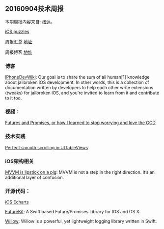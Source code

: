 
## 20160904技术周报

本期周报内容来自: [桉远](https://github.com/AnYuan)。

[iOS puzzles](https://github.com/BaiduHiDeviOS/iOS-puzzles)

周报汇总 [地址](https://github.com/BaiduHiDeviOS/iOS-Tech-Weekly)

周报博客 [地址](http://baiduhidevios.github.io/)


### 博客

[iPhoneDevWiki](http://iphonedevwiki.net/index.php/Main_Page): Our goal is to share the sum of all human[1] knowledge about jailbroken iOS development. In other words, this is a collection of documentation written by developers to help each other write extensions (tweaks) for jailbroken iOS, and you're invited to learn from it and contribute to it too.


### 视频：

[Futures and Promises, or how I learned to stop worrying and love the GCD](https://realm.io/news/altconf-michael-gray-futures-promises-gcd/)



### 技术实践

[Perfect smooth scrolling in UITableViews](https://medium.com/ios-os-x-development/perfect-smooth-scrolling-in-uitableviews-fd609d5275a5#.bea54yg1r)


### iOS架构相关

[MVVM is lipstick on a pig](https://sharpfivesoftware.com/2016/07/20/mvvm-is-lipstick-on-a-pig/): MVVM is not a step in the right direction. It’s an additional layer of confusion.



### 开源代码：

[iOS Echarts](https://github.com/Pluto-Y/iOS-Echarts)

[FutureKit](https://github.com/FutureKit/FutureKit): A Swift based Future/Promises Library for IOS and OS X.

[Willow](https://github.com/Nike-Inc/Willow): Willow is a powerful, yet lightweight logging library written in Swift.
